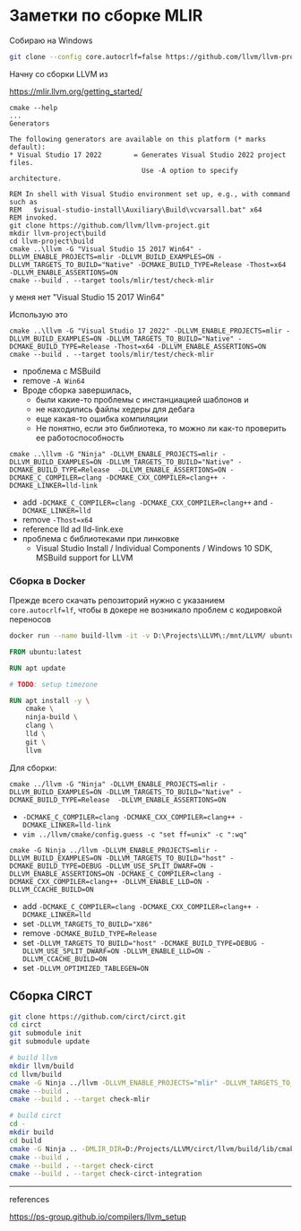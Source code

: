 # Заметки по сборке MLIR


Собираю на Windows

```sh
git clone --config core.autocrlf=false https://github.com/llvm/llvm-project.git
```

Начну со сборки LLVM из

https://mlir.llvm.org/getting_started/

```
cmake --help
...
Generators

The following generators are available on this platform (* marks default):
* Visual Studio 17 2022        = Generates Visual Studio 2022 project files.
                                 Use -A option to specify architecture.
```

```batch
REM In shell with Visual Studio environment set up, e.g., with command such as
REM   $visual-studio-install\Auxiliary\Build\vcvarsall.bat" x64
REM invoked.
git clone https://github.com/llvm/llvm-project.git
mkdir llvm-project\build
cd llvm-project\build
cmake ..\llvm -G "Visual Studio 15 2017 Win64" -DLLVM_ENABLE_PROJECTS=mlir -DLLVM_BUILD_EXAMPLES=ON -DLLVM_TARGETS_TO_BUILD="Native" -DCMAKE_BUILD_TYPE=Release -Thost=x64 -DLLVM_ENABLE_ASSERTIONS=ON
cmake --build . --target tools/mlir/test/check-mlir
```

у меня нет "Visual Studio 15 2017 Win64"

Использую это
```
cmake ..\llvm -G "Visual Studio 17 2022" -DLLVM_ENABLE_PROJECTS=mlir -DLLVM_BUILD_EXAMPLES=ON -DLLVM_TARGETS_TO_BUILD="Native" -DCMAKE_BUILD_TYPE=Release -Thost=x64 -DLLVM_ENABLE_ASSERTIONS=ON
cmake --build . --target tools/mlir/test/check-mlir
```
- проблема с MSBuild
- remove `-A Win64`
- Вроде сборка завершилась, 
  - были какие-то проблемы с инстанциацией шаблонов и
  - не находились файлы хедеры для дебага
  - еще какая-то ошибка компиляции
  - Не понятно, если это библиотека, то можно ли как-то проверить ее работоспособность



```
cmake ..\llvm -G "Ninja" -DLLVM_ENABLE_PROJECTS=mlir -DLLVM_BUILD_EXAMPLES=ON -DLLVM_TARGETS_TO_BUILD="Native" -DCMAKE_BUILD_TYPE=Release  -DLLVM_ENABLE_ASSERTIONS=ON -DCMAKE_C_COMPILER=clang -DCMAKE_CXX_COMPILER=clang++ -DCMAKE_LINKER=lld-link
```
- add `-DCMAKE_C_COMPILER=clang -DCMAKE_CXX_COMPILER=clang++` and `-DCMAKE_LINKER=lld`
- remove `-Thost=x64`
- reference lld ad lld-link.exe
- проблема с библиотеками при линковке
  - Visual Studio Install / Individual Components / Windows 10 SDK, MSBuild support for LLVM

### Сборка в Docker

Прежде всего скачать репозиторий нужно с указанием `core.autocrlf=lf`, чтобы в докере не возникало проблем с кодировкой переносов

```sh
docker run --name build-llvm -it -v D:\Projects\LLVM\:/mnt/LLVM/ ubuntu:latest /bin/bash
```

```Dockerfile
FROM ubuntu:latest

RUN apt update

# TODO: setup timezone

RUN apt install -y \
    cmake \
    ninja-build \
    clang \
    lld \
    git \
    llvm

```

Для сборки:
```
cmake ../llvm -G "Ninja" -DLLVM_ENABLE_PROJECTS=mlir -DLLVM_BUILD_EXAMPLES=ON -DLLVM_TARGETS_TO_BUILD="Native" -DCMAKE_BUILD_TYPE=Release  -DLLVM_ENABLE_ASSERTIONS=ON 
```
- `-DCMAKE_C_COMPILER=clang -DCMAKE_CXX_COMPILER=clang++ -DCMAKE_LINKER=lld-link`
- `vim ../llvm/cmake/config.guess -c "set ff=unix" -c ":wq"`

```
cmake -G Ninja ../llvm -DLLVM_ENABLE_PROJECTS=mlir -DLLVM_BUILD_EXAMPLES=ON -DLLVM_TARGETS_TO_BUILD="host" -DCMAKE_BUILD_TYPE=DEBUG -DLLVM_USE_SPLIT_DWARF=ON -DLLVM_ENABLE_ASSERTIONS=ON -DCMAKE_C_COMPILER=clang -DCMAKE_CXX_COMPILER=clang++ -DLLVM_ENABLE_LLD=ON -DLLVM_CCACHE_BUILD=ON
```
- add `-DCMAKE_C_COMPILER=clang -DCMAKE_CXX_COMPILER=clang++ -DCMAKE_LINKER=lld`
- set `-DLLVM_TARGETS_TO_BUILD="X86"`
- remove `-DCMAKE_BUILD_TYPE=Release`
- set `-DLLVM_TARGETS_TO_BUILD="host" -DCMAKE_BUILD_TYPE=DEBUG -DLLVM_USE_SPLIT_DWARF=ON -DLLVM_ENABLE_LLD=ON -DLLVM_CCACHE_BUILD=ON`
- set `-DLLVM_OPTIMIZED_TABLEGEN=ON`

## Сборка CIRCT

```sh
git clone https://github.com/circt/circt.git
cd circt
git submodule init
git submodule update

# build llvm
mkdir llvm/build
cd llvm/build
cmake -G Ninja ../llvm -DLLVM_ENABLE_PROJECTS="mlir" -DLLVM_TARGETS_TO_BUILD="host" -DLLVM_ENABLE_ASSERTIONS=ON -DCMAKE_BUILD_TYPE=DEBUG -DLLVM_USE_SPLIT_DWARF=ON -DLLVM_ENABLE_LLD=ON
cmake --build .
cmake --build . --target check-mlir

# build circt
cd -
mkdir build
cd build
cmake -G Ninja .. -DMLIR_DIR=D:/Projects/LLVM/circt/llvm/build/lib/cmake/mlir -DLLVM_DIR=D:/Projects/LLVM/circt/llvm/build/lib/cmake/llvm -DLLVM_ENABLE_ASSERTIONS=ON -DCMAKE_BUILD_TYPE=DEBUG -DLLVM_USE_SPLIT_DWARF=ON -DLLVM_ENABLE_LLD=ON
cmake --build .
cmake --build . --target check-circt
cmake --build . --target check-circt-integration
```


- - -
references

https://ps-group.github.io/compilers/llvm_setup
